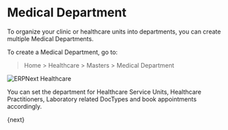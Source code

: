 <!-- add-breadcrumbs -->
# Medical Department

To organize your clinic or healthcare units into departments, you can create multiple Medical Departments.

To create a Medical Department, go to:

> Home > Healthcare > Masters > Medical Department

<img class="screenshot" alt="ERPNext Healthcare" src="{{docs_base_url}}/assets/img/healthcare/medical-department.png">

You can set the department for Healthcare Service Units, Healthcare Practitioners, Laboratory related DocTypes and book appointments accordingly.

{next}
